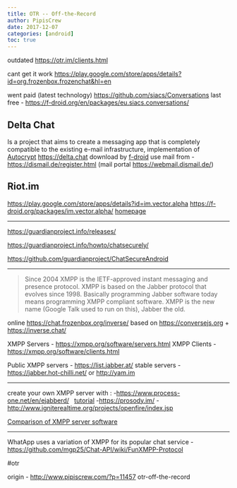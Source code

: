 ```yaml
---
title: OTR -- Off-the-Record
author: PipisCrew
date: 2017-12-07
categories: [android]
toc: true
---
```


outdated
https://otr.im/clients.html

cant get it work
https://play.google.com/store/apps/details?id=org.frozenbox.frozenchat&hl=en

went paid (latest technology)
https://github.com/siacs/Conversations
last free - https://f-droid.org/en/packages/eu.siacs.conversations/

## Delta Chat

Is a project that aims to create a messaging app that is completely compatible to the existing e-mail infrastructure, implementation of [Autocrypt](https://autocrypt.org/en/latest/) 
https://delta.chat download by [f-droid](https://f-droid.org/en/packages/com.b44t.messenger/)
use mail from - https://dismail.de/register.html (mail portal https://webmail.dismail.de/)

## Riot.im

https://play.google.com/store/apps/details?id=im.vector.alpha
https://f-droid.org/packages/im.vector.alpha/
[homepage](https://about.riot.im)

* * *

https://guardianproject.info/releases/

https://guardianproject.info/howto/chatsecurely/

https://github.com/guardianproject/ChatSecureAndroid

* * *

> Since 2004 XMPP is the IETF-approved instant messaging and presence protocol. XMPP is based on the Jabber protocol that evolves since 1998. Basically programming Jabber software today means programming XMPP compliant software. XMPP is the new name (Google Talk used to run on this), Jabber the old.

online
https://chat.frozenbox.org/inverse/ based on https://conversejs.org + https://inverse.chat/

XMPP Servers - https://xmpp.org/software/servers.html
XMPP Clients - https://xmpp.org/software/clients.html

Public XMPP servers - https://list.jabber.at/
stable servers - https://jabber.hot-chilli.net/ or http://yam.im

* * *

create your own XMPP server with :
-https://www.process-one.net/en/ejabberd/   [tutorial](https://www.youtube.com/watch?v=exWwpTBp8JM)
-https://prosody.im/
-http://www.igniterealtime.org/projects/openfire/index.jsp

[Comparison of XMPP server software](https://en.wikipedia.org/wiki/Comparison_of_XMPP_server_software)

* * *

WhatApp uses a variation of XMPP for its popular chat service - https://github.com/mgp25/Chat-API/wiki/FunXMPP-Protocol

#otr

origin - http://www.pipiscrew.com/?p=11457 otr-off-the-record